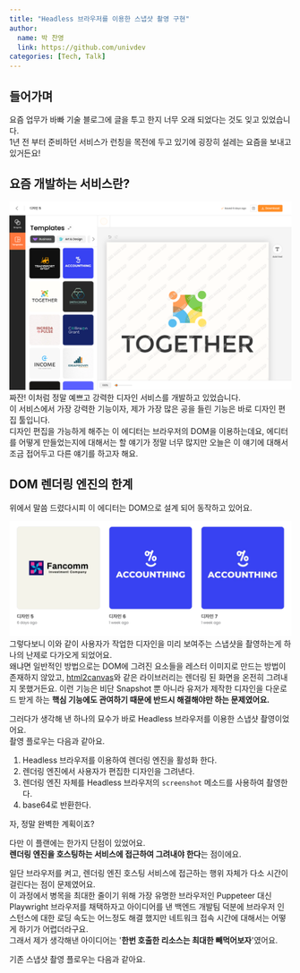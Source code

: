 ```yaml
---
title: "Headless 브라우저를 이용한 스냅샷 촬영 구현"
author:
  name: 박 찬영
  link: https://github.com/univdev
categories: [Tech, Talk]
---
```

## 들어가며
요즘 업무가 바빠 기술 블로그에 글을 투고 한지 너무 오래 되었다는 것도 잊고 있었습니다.  
1년 전 부터 준비하던 서비스가 런칭을 목전에 두고 있기에 굉장히 설레는 요즘을 보내고 있거든요!
## 요즘 개발하는 서비스란?
![숨겨진 서비스](/assets/img/posts/2023-08-02-19-49-33.png)  
짜잔! 이처럼 정말 예쁘고 강력한 디자인 서비스를 개발하고 있었습니다.  
이 서비스에서 가장 강력한 기능이자, 제가 가장 많은 공을 들린 기능은 바로 디자인 편집 툴입니다.  
디자인 편집을 가능하게 해주는 이 에디터는 브라우저의 DOM을 이용하는데요, 에디터를 어떻게 만들었는지에 대해서는 할 얘기가 정말 너무 많지만 오늘은 이 얘기에 대해서 조금 접어두고 다른 얘기를 하고자 해요.

## DOM 렌더링 엔진의 한계
위에서 말씀 드렸다시피 이 에디터는 DOM으로 설계 되어 동작하고 있어요.  

![디자인 썸네일](/assets/img/posts/2023-08-02-19-48-26.png)  
그렇다보니 이와 같이 사용자가 작업한 디자인을 미리 보여주는 스냅샷을 촬영하는게 하나의 난제로 다가오게 되었어요.  
왜냐면 일반적인 방법으로는 DOM에 그려진 요소들을 레스터 이미지로 만드는 방법이 존재하지 않았고, [html2canvas](https://html2canvas.hertzen.com/)와 같은 라이브러리는 렌더링 된 화면을 온전히 그려내지 못했거든요.
이런 기능은 비단 Snapshot 뿐 아니라 유저가 제작한 디자인을 다운로드 받게 하는 **핵심 기능에도 관여하기 때문에 반드시 해결해야만 하는 문제였어요.**

그러다가 생각해 낸 하나의 묘수가 바로 Headless 브라우저를 이용한 스냅샷 촬영이었어요.  
촬영 플로우는 다음과 같아요.
1. Headless 브라우저를 이용하여 렌더링 엔진을 활성화 한다.
2. 렌더링 엔진에서 사용자가 편집한 디자인을 그려낸다.
3. 렌더링 엔진 자체를 Headless 브라우저의 `screenshot` 메소드를 사용하여 촬영한다.
4. base64로 반환한다.

자, 정말 완벽한 계획이죠?

다만 이 플랜에는 한가지 단점이 있었어요.  
**렌더링 엔진을 호스팅하는 서비스에 접근하여 그려내야 한다**는 점이에요.

일단 브라우저를 켜고, 렌더링 엔진 호스팅 서비스에 접근하는 행위 자체가 다소 시간이 걸린다는 점이 문제였어요.  
이 과정에서 병목을 최대한 줄이기 위해 가장 유명한 브라우저인 Puppeteer 대신 Playwright 브라우저를 채택하자고 아이디어를 낸 백엔드 개발팀 덕분에 브라우저 인스턴스에 대한 로딩 속도는 어느정도 해결 했지만 네트워크 접속 시간에 대해서는 어떻게 하기가 어렵더라구요.  
그래서 제가 생각해낸 아이디어는 '**한번 호출한 리소스는 최대한 빼먹어보자**'였어요.

기존 스냅샷 촬영 플로우는 다음과 같아요.
